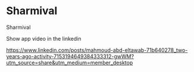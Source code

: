 # Sharmival
Sharmival

Show app video in the linkedin

https://www.linkedin.com/posts/mahmoud-abd-eltawab-71b640278_two-years-ago-activity-7153194649384333312-gwWM?utm_source=share&utm_medium=member_desktop
